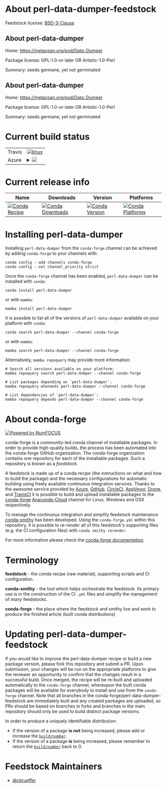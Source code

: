 About perl-data-dumper-feedstock
================================

Feedstock license: [BSD-3-Clause](https://github.com/conda-forge/perl-data-dumper-feedstock/blob/main/LICENSE.txt)


About perl-data-dumper
----------------------

Home: https://metacpan.org/pod/Data::Dumper

Package license: GPL-1.0-or-later OR Artistic-1.0-Perl

Summary: seeds germane, yet not germinated

About perl-data-dumper
----------------------

Home: https://metacpan.org/pod/Data::Dumper

Package license: GPL-1.0-or-later OR Artistic-1.0-Perl

Summary: seeds germane, yet not germinated

Current build status
====================


<table><tr>
    <td>Travis</td>
    <td>
      <a href="https://app.travis-ci.com/conda-forge/perl-data-dumper-feedstock">
        <img alt="linux" src="https://img.shields.io/travis/com/conda-forge/perl-data-dumper-feedstock/main.svg?label=Linux">
      </a>
    </td>
  </tr>
    
  <tr>
    <td>Azure</td>
    <td>
      <details>
        <summary>
          <a href="https://dev.azure.com/conda-forge/feedstock-builds/_build/latest?definitionId=17001&branchName=main">
            <img src="https://dev.azure.com/conda-forge/feedstock-builds/_apis/build/status/perl-data-dumper-feedstock?branchName=main">
          </a>
        </summary>
        <table>
          <thead><tr><th>Variant</th><th>Status</th></tr></thead>
          <tbody><tr>
              <td>linux_64</td>
              <td>
                <a href="https://dev.azure.com/conda-forge/feedstock-builds/_build/latest?definitionId=17001&branchName=main">
                  <img src="https://dev.azure.com/conda-forge/feedstock-builds/_apis/build/status/perl-data-dumper-feedstock?branchName=main&jobName=linux&configuration=linux%20linux_64_" alt="variant">
                </a>
              </td>
            </tr><tr>
              <td>linux_aarch64</td>
              <td>
                <a href="https://dev.azure.com/conda-forge/feedstock-builds/_build/latest?definitionId=17001&branchName=main">
                  <img src="https://dev.azure.com/conda-forge/feedstock-builds/_apis/build/status/perl-data-dumper-feedstock?branchName=main&jobName=linux&configuration=linux%20linux_aarch64_" alt="variant">
                </a>
              </td>
            </tr><tr>
              <td>linux_ppc64le</td>
              <td>
                <a href="https://dev.azure.com/conda-forge/feedstock-builds/_build/latest?definitionId=17001&branchName=main">
                  <img src="https://dev.azure.com/conda-forge/feedstock-builds/_apis/build/status/perl-data-dumper-feedstock?branchName=main&jobName=linux&configuration=linux%20linux_ppc64le_" alt="variant">
                </a>
              </td>
            </tr><tr>
              <td>osx_64</td>
              <td>
                <a href="https://dev.azure.com/conda-forge/feedstock-builds/_build/latest?definitionId=17001&branchName=main">
                  <img src="https://dev.azure.com/conda-forge/feedstock-builds/_apis/build/status/perl-data-dumper-feedstock?branchName=main&jobName=osx&configuration=osx%20osx_64_" alt="variant">
                </a>
              </td>
            </tr>
          </tbody>
        </table>
      </details>
    </td>
  </tr>
</table>

Current release info
====================

| Name | Downloads | Version | Platforms |
| --- | --- | --- | --- |
| [![Conda Recipe](https://img.shields.io/badge/recipe-perl--data--dumper-green.svg)](https://anaconda.org/conda-forge/perl-data-dumper) | [![Conda Downloads](https://img.shields.io/conda/dn/conda-forge/perl-data-dumper.svg)](https://anaconda.org/conda-forge/perl-data-dumper) | [![Conda Version](https://img.shields.io/conda/vn/conda-forge/perl-data-dumper.svg)](https://anaconda.org/conda-forge/perl-data-dumper) | [![Conda Platforms](https://img.shields.io/conda/pn/conda-forge/perl-data-dumper.svg)](https://anaconda.org/conda-forge/perl-data-dumper) |

Installing perl-data-dumper
===========================

Installing `perl-data-dumper` from the `conda-forge` channel can be achieved by adding `conda-forge` to your channels with:

```
conda config --add channels conda-forge
conda config --set channel_priority strict
```

Once the `conda-forge` channel has been enabled, `perl-data-dumper` can be installed with `conda`:

```
conda install perl-data-dumper
```

or with `mamba`:

```
mamba install perl-data-dumper
```

It is possible to list all of the versions of `perl-data-dumper` available on your platform with `conda`:

```
conda search perl-data-dumper --channel conda-forge
```

or with `mamba`:

```
mamba search perl-data-dumper --channel conda-forge
```

Alternatively, `mamba repoquery` may provide more information:

```
# Search all versions available on your platform:
mamba repoquery search perl-data-dumper --channel conda-forge

# List packages depending on `perl-data-dumper`:
mamba repoquery whoneeds perl-data-dumper --channel conda-forge

# List dependencies of `perl-data-dumper`:
mamba repoquery depends perl-data-dumper --channel conda-forge
```


About conda-forge
=================

[![Powered by
NumFOCUS](https://img.shields.io/badge/powered%20by-NumFOCUS-orange.svg?style=flat&colorA=E1523D&colorB=007D8A)](https://numfocus.org)

conda-forge is a community-led conda channel of installable packages.
In order to provide high-quality builds, the process has been automated into the
conda-forge GitHub organization. The conda-forge organization contains one repository
for each of the installable packages. Such a repository is known as a *feedstock*.

A feedstock is made up of a conda recipe (the instructions on what and how to build
the package) and the necessary configurations for automatic building using freely
available continuous integration services. Thanks to the awesome service provided by
[Azure](https://azure.microsoft.com/en-us/services/devops/), [GitHub](https://github.com/),
[CircleCI](https://circleci.com/), [AppVeyor](https://www.appveyor.com/),
[Drone](https://cloud.drone.io/welcome), and [TravisCI](https://travis-ci.com/)
it is possible to build and upload installable packages to the
[conda-forge](https://anaconda.org/conda-forge) [Anaconda-Cloud](https://anaconda.org/)
channel for Linux, Windows and OSX respectively.

To manage the continuous integration and simplify feedstock maintenance
[conda-smithy](https://github.com/conda-forge/conda-smithy) has been developed.
Using the ``conda-forge.yml`` within this repository, it is possible to re-render all of
this feedstock's supporting files (e.g. the CI configuration files) with ``conda smithy rerender``.

For more information please check the [conda-forge documentation](https://conda-forge.org/docs/).

Terminology
===========

**feedstock** - the conda recipe (raw material), supporting scripts and CI configuration.

**conda-smithy** - the tool which helps orchestrate the feedstock.
                   Its primary use is in the construction of the CI ``.yml`` files
                   and simplify the management of *many* feedstocks.

**conda-forge** - the place where the feedstock and smithy live and work to
                  produce the finished article (built conda distributions)


Updating perl-data-dumper-feedstock
===================================

If you would like to improve the perl-data-dumper recipe or build a new
package version, please fork this repository and submit a PR. Upon submission,
your changes will be run on the appropriate platforms to give the reviewer an
opportunity to confirm that the changes result in a successful build. Once
merged, the recipe will be re-built and uploaded automatically to the
`conda-forge` channel, whereupon the built conda packages will be available for
everybody to install and use from the `conda-forge` channel.
Note that all branches in the conda-forge/perl-data-dumper-feedstock are
immediately built and any created packages are uploaded, so PRs should be based
on branches in forks and branches in the main repository should only be used to
build distinct package versions.

In order to produce a uniquely identifiable distribution:
 * If the version of a package **is not** being increased, please add or increase
   the [``build/number``](https://docs.conda.io/projects/conda-build/en/latest/resources/define-metadata.html#build-number-and-string).
 * If the version of a package **is** being increased, please remember to return
   the [``build/number``](https://docs.conda.io/projects/conda-build/en/latest/resources/define-metadata.html#build-number-and-string)
   back to 0.

Feedstock Maintainers
=====================

* [@cbrueffer](https://github.com/cbrueffer/)

